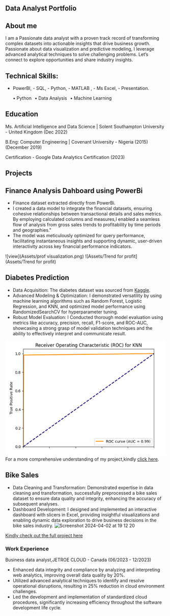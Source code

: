 ## Data Analyst Portfolio 

## About me
I am a Passionate  data analyst with a proven track record of transforming complex datasets into actionable insights that drive business growth. Passionate about data visualization and predictive modeling, I leverage advanced analytical techniques to solve challenging problems. Let’s connect to explore opportunities and share industry insights.



## Technical Skills:
- PowerBI, - SQL, - Python, - MATLAB , - Ms Excel, - Presentation.

 <ul style="list-style-type:none; display:flex;">
    <li style="margin-right: 10px;">&#8226; Python</li>
    <li style="margin-right: 10px;">&#8226; Data Analysis</li>
    <li style="margin-right: 10px;">&#8226; Machine Learning</li>
</ul>



## Education
Ms. Artificial Intelligence and Data Science  | Solent Southampton University - United Kingdom (Dec 2022)

B.Eng: Computer Engineering | Covenant University - Nigeria (2015) (December 2019)

Certification - Google Data Analytics Certification  (2023)

## Projects
## Finance Analysis Dahboard using PowerBi
- Finance dataset extracted directly from PowerBi.
- I created a data model to integrate the financial datasets, ensuring cohesive relationships between transactional details and sales metrics. By employing calculated columns and measures,I enabled a seamless flow of analysis from gross sales trends to profitability by time periods and geographies."
- The model was meticulously optimized for query performance, facilitating instantaneous insights and supporting dynamic, user-driven interactivity across key financial performance indicators.

![view](Assets/prof visualization.png) ![Assets/Trend for profit](Assets/Trend for profit)

## Diabetes Prediction
- Data Acquisition: The diabetes dataset was sourced from [Kaggle](https://www.kaggle.com/datasets/nanditapore/healthcare-diabetes/data).
- Advanced Modeling & Optimization: I demonstrated versatility by using machine learning algorithms such as Random Forest, Logistic Regression, and KNN, and optimized model performance using RandomizedSearchCV for hyperparameter tuning.
- Robust Model Evaluation: I Conducted thorough model evaluation using metrics like accuracy, precision, recall, F1-score, and ROC-AUC, showcasing a strong grasp of model validation techniques and the ability to effectively interpret and communicate result.

![ROC](Assets/ROC)
For a more comprehensive understanding of my project,kindly [click here](https://www.kaggle.com/code/chikkychoc/notebook973d3c5b8a/input).

## Bike Sales
-  Data Cleaning and Transformation: Demonstrated expertise in data cleaning and transformation, successfully preprocessed a bike sales dataset to ensure data quality and integrity, enhancing the accuracy of subsequent analyses.
- Dashboard Development: I designed and implemented an interactive dashboard with slicers in Excel, providing insightful visualizations and enabling dynamic data exploration to drive business decisions in the bike sales industry.
![Screenshot 2024-04-02 at 19 12 20](https://github.com/stellatee19/stellatee19.github.io/assets/164964860/e99bbefb-7299-44aa-8878-417f042096f3)

[Kindly check out the full project here](https://github.com/stellatee19/Stellaprojects/blob/60f59a520196e724059b45441878632af11da116/Excel%20Project%20Dataset.xlsx)

### Work Experience
Business data analyst,JETROE CLOUD - Canada (06/2023 - 12/2023)
- Enhanced data integrity and compliance by analyzing and interpreting web analytics, improving overall
data quality by 20%.
- Utilized advanced analytical techniques to identify and resolve operational disruptions, resulting in 25%
reduction in cloud environment challenges.
- Led the development and implementation of standardized cloud procedures, significantly increasing
efficiency throughout the software development life cycle.
